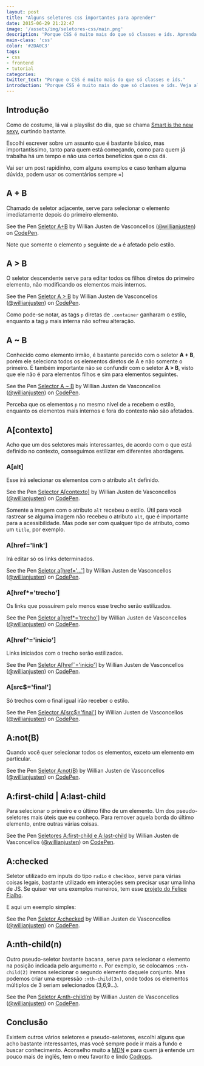 ```yaml
---
layout: post
title: "Alguns seletores css importantes para aprender"
date: 2015-06-29 21:22:47
image: '/assets/img/seletores-css/main.png'
description: 'Porque CSS é muito mais do que só classes e ids. Aprenda alguns truques legais para facilitar nos seus layouts.'
main-class: 'css'
color: '#2DA0C3'
tags:
- css
- frontend
- tutorial
categories:
twitter_text: "Porque o CSS é muito mais do que só classes e ids."
introduction: "Porque CSS é muito mais do que só classes e ids. Veja alguns truques legais para facilitar nos seus layouts."
---
```


## Introdução

Como de costume, lá vai a playslist do dia, que se chama [Smart is the new sexy](https://open.spotify.com/user/spotify/playlist/1ewJMPn8IYsjGCqI1n5dfV), curtindo bastante.

Escolhi escrever sobre um assunto que é bastante básico, mas importantíssimo, tanto para quem está começando, como para quem já trabalha há um tempo e não usa certos benefícios que o css dá.

Vai ser um post rapidinho, com alguns exemplos e caso tenham alguma dúvida, podem usar os comentários sempre =)

## A + B

Chamado de seletor adjacente, serve para selecionar o elemento imediatamente depois do primeiro elemento.

<p data-height="266" data-theme-id="11319" data-slug-hash="vOpvMR" data-default-tab="result" data-user="willianjusten" class='codepen'>See the Pen <a href='http://codepen.io/willianjusten/pen/vOpvMR/'>Seletor A+B</a> by Willian Justen de Vasconcellos (<a href='http://codepen.io/willianjusten'>@willianjusten</a>) on <a href='http://codepen.io'>CodePen</a>.</p>
<script src="//assets.codepen.io/assets/embed/ei.js"></script>

Note que somente o elemento `p` seguinte de `a` é afetado pelo estilo.


## A > B

O seletor descendente serve para editar todos os filhos diretos do primeiro elemento, não modificando os elementos mais internos.

<p data-height="266" data-theme-id="11319" data-slug-hash="doJwEJ" data-default-tab="result" data-user="willianjusten" class='codepen'>See the Pen <a href='http://codepen.io/willianjusten/pen/doJwEJ/'>Seletor A > B</a> by Willian Justen de Vasconcellos (<a href='http://codepen.io/willianjusten'>@willianjusten</a>) on <a href='http://codepen.io'>CodePen</a>.</p>
<script src="//assets.codepen.io/assets/embed/ei.js"></script>

Como pode-se notar, as tags `p` diretas de `.container` ganharam o estilo, enquanto a tag `p` mais interna não sofreu alteração.


## A ~ B

Conhecido como elemento irmão, é bastante parecido com o seletor **A + B**, porém ele seleciona todos os elementos diretos de A e não somente o primeiro. É também importante não se confundir com o seletor **A > B**, visto que ele não é para elementos filhos e sim para elementos seguintes.

<p data-height="266" data-theme-id="11319" data-slug-hash="YXYdoa" data-default-tab="result" data-user="willianjusten" class='codepen'>See the Pen <a href='http://codepen.io/willianjusten/pen/YXYdoa/'>Selector A ~ B</a> by Willian Justen de Vasconcellos (<a href='http://codepen.io/willianjusten'>@willianjusten</a>) on <a href='http://codepen.io'>CodePen</a>.</p>
<script src="//assets.codepen.io/assets/embed/ei.js"></script>

Perceba que os elementos `p` no mesmo nível de `a` recebem o estilo, enquanto os elementos mais internos e fora do contexto não são afetados.


## A[contexto]

Acho que um dos seletores mais interessantes, de acordo com o que está definido no contexto, conseguimos estilizar em diferentes abordagens.

### A[alt]

Esse irá selecionar os elementos com o atributo `alt` definido.

<p data-height="266" data-theme-id="11319" data-slug-hash="xGpMKr" data-default-tab="result" data-user="willianjusten" class='codepen'>See the Pen <a href='http://codepen.io/willianjusten/pen/xGpMKr/'>Selector A[contexto]</a> by Willian Justen de Vasconcellos (<a href='http://codepen.io/willianjusten'>@willianjusten</a>) on <a href='http://codepen.io'>CodePen</a>.</p>
<script src="//assets.codepen.io/assets/embed/ei.js"></script>

Somente a imagem com o atributo `alt` recebeu o estilo. Útil para você rastrear se alguma imagem não recebeu o atributo `alt`, que é importante para a acessibilidade. Mas pode ser com qualquer tipo de atributo, como um `title`, por exemplo.

### A[href='link']

Irá editar só os links determinados.

<p data-height="266" data-theme-id="11319" data-slug-hash="eNyxYz" data-default-tab="result" data-user="willianjusten" class='codepen'>See the Pen <a href='http://codepen.io/willianjusten/pen/eNyxYz/'>Seletor a[href='...']</a> by Willian Justen de Vasconcellos (<a href='http://codepen.io/willianjusten'>@willianjusten</a>) on <a href='http://codepen.io'>CodePen</a>.</p>
<script src="//assets.codepen.io/assets/embed/ei.js"></script>

### A[href*='trecho']

Os links que possuírem pelo menos esse trecho serão estilizados.

<p data-height="266" data-theme-id="11319" data-slug-hash="PqEVoX" data-default-tab="result" data-user="willianjusten" class='codepen'>See the Pen <a href='http://codepen.io/willianjusten/pen/PqEVoX/'>Seletor a[href*='trecho']</a> by Willian Justen de Vasconcellos (<a href='http://codepen.io/willianjusten'>@willianjusten</a>) on <a href='http://codepen.io'>CodePen</a>.</p>
<script src="//assets.codepen.io/assets/embed/ei.js"></script>

### A[href^='inicio']

Links iniciados com o trecho serão estilizados.

<p data-height="266" data-theme-id="11319" data-slug-hash="WvdPNV" data-default-tab="result" data-user="willianjusten" class='codepen'>See the Pen <a href='http://codepen.io/willianjusten/pen/WvdPNV/'>Seletor A[hrefˆ='inicio']</a> by Willian Justen de Vasconcellos (<a href='http://codepen.io/willianjusten'>@willianjusten</a>) on <a href='http://codepen.io'>CodePen</a>.</p>
<script src="//assets.codepen.io/assets/embed/ei.js"></script>

### A[src$='final']

Só trechos com o final igual irão receber o estilo.

<p data-height="266" data-theme-id="11319" data-slug-hash="qdpgEP" data-default-tab="result" data-user="willianjusten" class='codepen'>See the Pen <a href='http://codepen.io/willianjusten/pen/qdpgEP/'>Selector A[src$='final']</a> by Willian Justen de Vasconcellos (<a href='http://codepen.io/willianjusten'>@willianjusten</a>) on <a href='http://codepen.io'>CodePen</a>.</p>
<script src="//assets.codepen.io/assets/embed/ei.js"></script>

## A:not(B)

Quando você quer selecionar todos os elementos, exceto um elemento em particular.

<p data-height="266" data-theme-id="11319" data-slug-hash="PqEVqV" data-default-tab="result" data-user="willianjusten" class='codepen'>See the Pen <a href='http://codepen.io/willianjusten/pen/PqEVqV/'>Seletor A:not(B)</a> by Willian Justen de Vasconcellos (<a href='http://codepen.io/willianjusten'>@willianjusten</a>) on <a href='http://codepen.io'>CodePen</a>.</p>
<script src="//assets.codepen.io/assets/embed/ei.js"></script>


## A:first-child | A:last-child

Para selecionar o primeiro e o último filho de um elemento. Um dos pseudo-seletores mais úteis que eu conheço. Para remover aquela borda do último elemento, entre outras várias coisas.

<p data-height="266" data-theme-id="11319" data-slug-hash="bdazdP" data-default-tab="result" data-user="willianjusten" class='codepen'>See the Pen <a href='http://codepen.io/willianjusten/pen/bdazdP/'>Seletores A:first-child e A:last-child</a> by Willian Justen de Vasconcellos (<a href='http://codepen.io/willianjusten'>@willianjusten</a>) on <a href='http://codepen.io'>CodePen</a>.</p>
<script src="//assets.codepen.io/assets/embed/ei.js"></script>

## A:checked

Seletor utilizado em inputs do tipo `radio` e `checkbox`, serve para várias coisas legais, bastante utilizado em interações sem precisar usar uma linha de JS. Se quiser ver uns exemplos maneiros, tem esse [projeto do Felipe Fialho](https://www.felipefialho.com/css-components/).

E aqui um exemplo simples:

<p data-height="266" data-theme-id="11319" data-slug-hash="NqXoGQ" data-default-tab="result" data-user="willianjusten" class='codepen'>See the Pen <a href='http://codepen.io/willianjusten/pen/NqXoGQ/'>Seletor A:checked</a> by Willian Justen de Vasconcellos (<a href='http://codepen.io/willianjusten'>@willianjusten</a>) on <a href='http://codepen.io'>CodePen</a>.</p>
<script src="//assets.codepen.io/assets/embed/ei.js"></script>

## A:nth-child(n)

Outro pseudo-seletor bastante bacana, serve para selecionar o elemento na posição indicada pelo argumento `n`. Por exemplo, se colocamos `:nth-child(2)` iremos selecionar o segundo elemento daquele conjunto. Mas podemos criar uma expressão `:nth-child(3n)`, onde todos os elementos múltiplos de 3 seriam selecionados (3,6,9...).

<p data-height="266" data-theme-id="11319" data-slug-hash="BNJMjE" data-default-tab="result" data-user="willianjusten" class='codepen'>See the Pen <a href='http://codepen.io/willianjusten/pen/BNJMjE/'>Seletor A:nth-child(n)</a> by Willian Justen de Vasconcellos (<a href='http://codepen.io/willianjusten'>@willianjusten</a>) on <a href='http://codepen.io'>CodePen</a>.</p>
<script src="//assets.codepen.io/assets/embed/ei.js"></script>

## Conclusão

Existem outros vários seletores e pseudo-seletores, escolhi alguns que acho bastante interessantes, mas você sempre pode ir mais a fundo e buscar conhecimento. Aconselho muito a [MDN](https://developer.mozilla.org/pt-BR/docs/Web/CSS/CSS_Reference) e para quem já entende um pouco mais de inglês, tem o meu favorito e lindo [Codrops](http://tympanus.net/codrops/css_reference).
